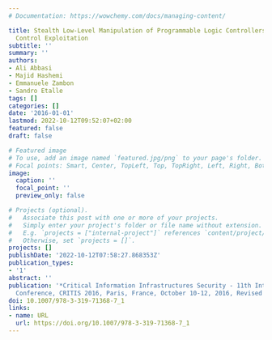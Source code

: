 ```yaml
---
# Documentation: https://wowchemy.com/docs/managing-content/

title: Stealth Low-Level Manipulation of Programmable Logic Controllers I/O by Pin
  Control Exploitation
subtitle: ''
summary: ''
authors:
- Ali Abbasi
- Majid Hashemi
- Emmanuele Zambon
- Sandro Etalle
tags: []
categories: []
date: '2016-01-01'
lastmod: 2022-10-12T09:52:07+02:00
featured: false
draft: false

# Featured image
# To use, add an image named `featured.jpg/png` to your page's folder.
# Focal points: Smart, Center, TopLeft, Top, TopRight, Left, Right, BottomLeft, Bottom, BottomRight.
image:
  caption: ''
  focal_point: ''
  preview_only: false

# Projects (optional).
#   Associate this post with one or more of your projects.
#   Simply enter your project's folder or file name without extension.
#   E.g. `projects = ["internal-project"]` references `content/project/deep-learning/index.md`.
#   Otherwise, set `projects = []`.
projects: []
publishDate: '2022-10-12T07:58:27.868353Z'
publication_types:
- '1'
abstract: ''
publication: '*Critical Information Infrastructures Security - 11th International
  Conference, CRITIS 2016, Paris, France, October 10-12, 2016, Revised Selected Papers*'
doi: 10.1007/978-3-319-71368-7_1
links:
- name: URL
  url: https://doi.org/10.1007/978-3-319-71368-7_1
---
```

